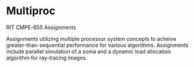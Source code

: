# Multiproc
RIT CMPE-655 Assignments

Assignments utilizing multiple processor system concepts to acheive greater-than-sequential performance for various algorithms. Assignments include parallel simulation of a soma and a dynamic load allocation algorithm for ray-tracing images.
